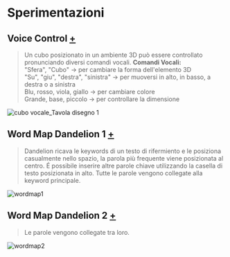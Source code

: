 # Sperimentazioni

## Voice Control [+](https://editor.p5js.org/RobertoAlesi/full/u0AwDYMCh)
>Un cubo posizionato in un ambiente 3D può essere controllato pronunciando diversi comandi vocali.
>**Comandi Vocali:**  
"Sfera", "Cubo" -> per cambiare la forma dell'elemento 3D  
"Su", "giu", "destra", "sinistra" -> per muoversi in alto, in basso, a destra o a sinistra  
Blu, rosso, viola, giallo -> per cambiare colore  
Grande, base, piccolo -> per controllare la dimensione  

![cubo vocale_Tavola disegno 1](https://user-images.githubusercontent.com/76455356/121266408-c0db4580-c8ba-11eb-82d2-a2346605dfec.png)


## Word Map Dandelion 1 [+](https://editor.p5js.org/RobertoAlesi/full/LqkYVlppK)
>Dandelion ricava le keywords di un testo di rifermiento e le posiziona casualmente nello spazio, la parola più frequente viene posizionata al centro.
>É possibile inserire altre parole chiave utilizzando la casella di testo posizionata in alto.
>Tutte le parole vengono collegate alla keyword principale.

![wordmap1](https://user-images.githubusercontent.com/76455356/119823336-f9f7db00-bef4-11eb-9273-b185e789169e.png)


## Word Map Dandelion 2 [+](https://editor.p5js.org/RobertoAlesi/full/E2-9Mb1tA)
>Le parole vengono collegate tra loro.

![wordmap2](https://user-images.githubusercontent.com/76455356/119823365-02501600-bef5-11eb-86a5-c6254297e4fc.png)
